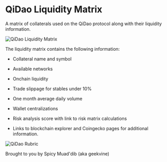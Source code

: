 # QiDao Liquidity Matrix

A matrix of collaterals used on the QiDao protocol along with their liquidity information.

![QiDao Liquidity Matrix](https://github.com/spicy-muaddib/qidao_liquidity_matrix/blob/main/qidao_liquidity_matrix.png?raw=true)

The liquidity matrix contains the following information:

* Collateral name and symbol

* Available networks

* Onchain liquidity

* Trade slippage for stables under 10%

* One month average daily volume

* Wallet centralizations

* Risk analysis score with link to risk matrix calculations

* Links to blockchain explorer and Coingecko pages for additional information.

![QiDao Rubric](https://github.com/spicy-muaddib/qidao_liquidity_matrix/blob/main/qidao_rubric.png?raw=true)

Brought to you by Spicy Muad'dib (aka geekvine)
